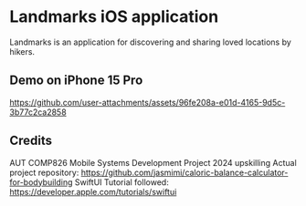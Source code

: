 # Landmarks iOS application
Landmarks is an application for discovering and sharing loved locations by hikers.

## Demo on iPhone 15 Pro
https://github.com/user-attachments/assets/96fe208a-e01d-4165-9d5c-3b77c2ca2858

## Credits
AUT COMP826 Mobile Systems Development Project 2024 upskilling
Actual project repository: https://github.com/jasmimi/caloric-balance-calculator-for-bodybuilding
SwiftUI Tutorial followed: https://developer.apple.com/tutorials/swiftui
